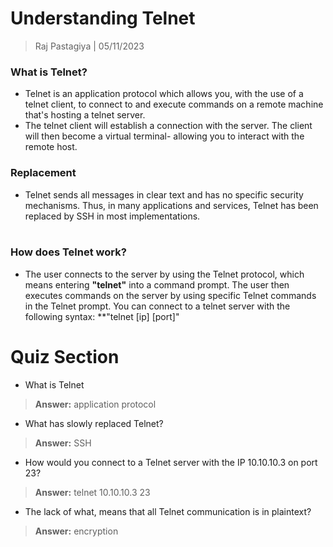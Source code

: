 # Understanding Telnet
> Raj Pastagiya | 05/11/2023

### What is Telnet?
- Telnet is an application protocol which allows you, with the use of a telnet client, to connect to and execute commands on a remote machine that's hosting a telnet server.  
- The telnet client will establish a connection with the server. The client will then become a virtual terminal- allowing you to interact with the remote host.  

### Replacement  
- Telnet sends all messages in clear text and has no specific security mechanisms. Thus, in many applications and services, Telnet has been replaced by SSH in most implementations.  
   
### How does Telnet work?
- The user connects to the server by using the Telnet protocol, which means entering **"telnet"** into a command prompt. The user then executes commands on the server by using specific Telnet commands in the Telnet prompt. You can connect to a telnet server with the following syntax: **"telnet \[ip] \[port]"

# Quiz Section
- What is Telnet
> **Answer:** application protocol

- What has slowly replaced Telnet?
> **Answer:** SSH

- How would you connect to a Telnet server with the IP 10.10.10.3 on port 23?
> **Answer:** telnet 10.10.10.3 23

- The lack of what, means that all Telnet communication is in plaintext?
> **Answer:** encryption